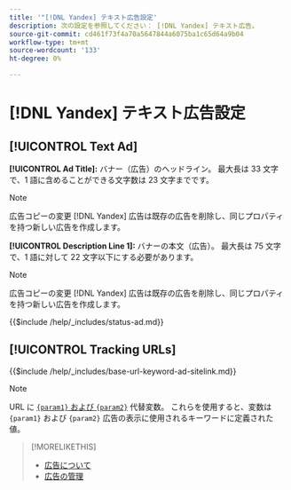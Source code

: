 ```yaml
---
title: '"[!DNL Yandex] テキスト広告設定'
description: 次の設定を参照してください： [!DNL Yandex] テキスト広告。
source-git-commit: cd461f73f4a70a5647844a6075ba1c65d64a9b04
workflow-type: tm+mt
source-wordcount: '133'
ht-degree: 0%

---
```


# [!DNL Yandex] テキスト広告設定

## [!UICONTROL Text Ad]

**[!UICONTROL Ad Title]:** バナー（広告）のヘッドライン。 最大長は 33 文字で、1 語に含めることができる文字数は 23 文字までです。

>[!NOTE]
>
>広告コピーの変更 [!DNL Yandex] 広告は既存の広告を削除し、同じプロパティを持つ新しい広告を作成します。

**[!UICONTROL Description Line 1]:** バナーの本文（広告）。 最大長は 75 文字で、1 語に対して 22 文字以下にする必要があります。

>[!NOTE]
>
>広告コピーの変更 [!DNL Yandex] 広告は既存の広告を削除し、同じプロパティを持つ新しい広告を作成します。

<!-- **[!UICONTROL Status]:** -->

{{$include /help/_includes/status-ad.md}}

## [!UICONTROL Tracking URLs]

<!-- **[!UICONTROL Base URl]:** -->

{{$include /help/_includes/base-url-keyword-ad-sitelink.md}}

>[!NOTE]
>
>URL に [`{param1}` および `{param2}`](https://yandex.com/support/direct/statistics/url-tags.html) 代替変数。 これらを使用すると、変数は `{param1}` および `{param2}` 広告の表示に使用されるキーワードに定義された値。

>[!MORELIKETHIS]
>
>* [広告について](ad-about.md)
>* [広告の管理](ad-manage.md)

